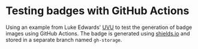 # Testing badges with GitHub Actions

Using an example from Luke Edwards' [UVU](https://github.com/lukeed/uvu) to test the generation of badge images using GitHub Actions. The badge is generated using [shields.io](https://shields.io/) and stored in a separate branch named `gh-storage`.
